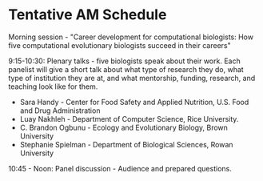 # Tentative AM Schedule

Morning session - "Career development for computational biologists: How five computational evolutionary biologists succeed in their careers"

9:15-10:30: Plenary talks - five biologists speak about their work. Each panelist will give a short 
talk about what type of research they do, what type of institution they are at, and what mentorship,
funding, research, and teaching look like for them.

- Sara Handy - Center for Food Safety and Applied Nutrition, U.S. Food and Drug Administration
- Luay Nakhleh - Department of Computer Science,  Rice University.
- C. Brandon Ogbunu - Ecology and Evolutionary Biology, Brown University
- Stephanie Spielman - Department of Biological Sciences, Rowan University

10:45 - Noon: Panel discussion - Audience and prepared questions. 
